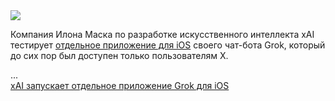 <!--2025-01-10 10:41:16-->
<div class="yb">
  <div class="rss smaller1 habr"><img src="https://habrastorage.org/getpro/habr/upload_files/38c/179/c2a/38c179c2a34f25230a195da255acc692.jpg" /><p>Компания Илона Маска по разработке искусственного интеллекта xAI тестирует&nbsp;<a href="https://apps.apple.com/au/app/grok/id6670324846">отдельное приложение для iOS</a>&nbsp;своего чат-бота Grok, который до сих пор был доступен только пользователям X.</p><p></p>... <br><a class="light" href="https://habr.com/ru/companies/bothub/news/872730/?utm_source=habrahabr&utm_medium=rss&utm_campaign=872730">xAI запускает отдельное приложение Grok для iOS</a></div>
</div>
